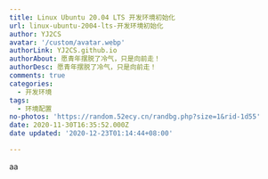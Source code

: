 ```yaml
---
title: Linux Ubuntu 20.04 LTS 开发环境初始化
url: linux-ubuntu-2004-lts-开发环境初始化
author: YJ2CS
avatar: '/custom/avatar.webp'
authorLink: YJ2CS.github.io
authorAbout: 愿青年摆脱了冷气，只是向前走！
authorDesc: 愿青年摆脱了冷气，只是向前走！
comments: true
categories:
  - 开发环境
tags:
  - 环境配置
no-photos: 'https://random.52ecy.cn/randbg.php?size=1&rid-1d55'
date: 2020-11-30T16:35:52.000Z
date updated: '2020-12-23T01:14:44+08:00'

---
```


aa
